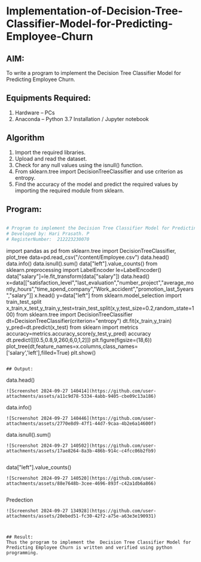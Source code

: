 # Implementation-of-Decision-Tree-Classifier-Model-for-Predicting-Employee-Churn

## AIM:
To write a program to implement the Decision Tree Classifier Model for Predicting Employee Churn.

## Equipments Required:
1. Hardware – PCs
2. Anaconda – Python 3.7 Installation / Jupyter notebook

## Algorithm
1. Import the required libraries.
2. Upload and read the dataset.
3. Check for any null values using the isnull() function.
4. From sklearn.tree import DecisionTreeClassifier and use criterion as entropy.
5. Find the accuracy of the model and predict the required values by importing the required module from sklearn.


## Program:
```python

# Program to implement the Decision Tree Classifier Model for Predicting Employee Churn.
# Developed by: Hari Prasath. P
# RegisterNumber:  212223230070

```
import pandas as pd
from sklearn.tree import DecisionTreeClassifier, plot_tree
data=pd.read_csv("/content/Employee.csv")
data.head()
data.info()
data.isnull().sum()
data["left"].value_counts()
from sklearn.preprocessing import LabelEncoder
le=LabelEncoder()
data["salary"]=le.fit_transform(data["salary"])
data.head()
x=data[["satisfaction_level","last_evaluation","number_project","average_montly_hours","time_spend_company","Work_accident","promotion_last_5years","salary"]]
x.head()
y=data["left"]
from sklearn.model_selection import train_test_split
x_train,x_test,y_train,y_test=train_test_split(x,y,test_size=0.2,random_state=100)
from sklearn.tree import DecisionTreeClassifier
dt=DecisionTreeClassifier(criterion="entropy")
dt.fit(x_train,y_train)
y_pred=dt.predict(x_test)
from sklearn import metrics
accuracy=metrics.accuracy_score(y_test,y_pred)
accuracy
dt.predict([[0.5,0.8,9,260,6,0,1,2]])
plt.figure(figsize=(18,6))
plot_tree(dt,feature_names=x.columns,class_names=['salary','left'],filled=True)
plt.show()

```

## Output:
```
data.head()
```
![Screenshot 2024-09-27 140414](https://github.com/user-attachments/assets/a11c9d78-5334-4abb-9405-cbe09c13a186)

```
data.info()
```
![Screenshot 2024-09-27 140446](https://github.com/user-attachments/assets/2770e8d9-47f1-44d7-9caa-4b2e6a14600f)

```
data.isnull().sum()
```
![Screenshot 2024-09-27 140502](https://github.com/user-attachments/assets/17ae8264-8a3b-486b-914c-c4fcc06b2fb9)


```
data["left"].value_counts()
```
![Screenshot 2024-09-27 140520](https://github.com/user-attachments/assets/88e7648b-3cee-4696-893f-c42a1db6a866)


```
Predection
```
![Screenshot 2024-09-27 134928](https://github.com/user-attachments/assets/20ebed51-fc30-42f2-a75e-a63e3e190931)



## Result:
Thus the program to implement the  Decision Tree Classifier Model for Predicting Employee Churn is written and verified using python programming.
